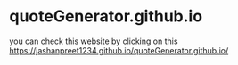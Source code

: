 # quoteGenerator.github.io
you can check this website by clicking on this https://jashanpreet1234.github.io/quoteGenerator.github.io/

